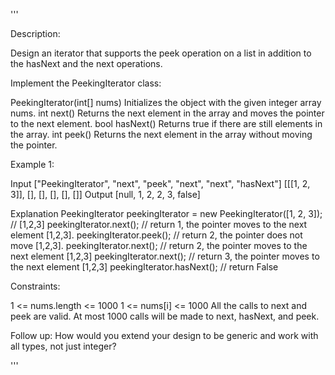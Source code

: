 '''

Description:

Design an iterator that supports the peek operation on a list in addition to the hasNext and the next operations.

Implement the PeekingIterator class:

PeekingIterator(int[] nums) Initializes the object with the given integer array nums.
int next() Returns the next element in the array and moves the pointer to the next element.
bool hasNext() Returns true if there are still elements in the array.
int peek() Returns the next element in the array without moving the pointer.
 

Example 1:

Input
["PeekingIterator", "next", "peek", "next", "next", "hasNext"]
[[[1, 2, 3]], [], [], [], [], []]
Output
[null, 1, 2, 2, 3, false]

Explanation
PeekingIterator peekingIterator = new PeekingIterator([1, 2, 3]); // [1,2,3]
peekingIterator.next();    // return 1, the pointer moves to the next element [1,2,3].
peekingIterator.peek();    // return 2, the pointer does not move [1,2,3].
peekingIterator.next();    // return 2, the pointer moves to the next element [1,2,3]
peekingIterator.next();    // return 3, the pointer moves to the next element [1,2,3]
peekingIterator.hasNext(); // return False
 

Constraints:

1 <= nums.length <= 1000
1 <= nums[i] <= 1000
All the calls to next and peek are valid.
At most 1000 calls will be made to next, hasNext, and peek.
 

Follow up: How would you extend your design to be generic and work with all types, not just integer?

'''